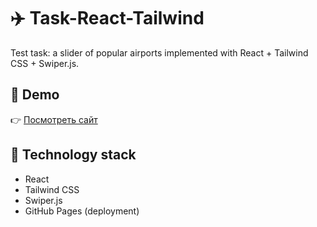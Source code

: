 # ✈️ Task-React-Tailwind

Test task: a slider of popular airports implemented with React + Tailwind CSS + Swiper.js.

## 🔗 Demo

👉 [Посмотреть сайт](https://irakov7.github.io/Task-React-Tailwind)

## 🚀 Technology stack

- React
- Tailwind CSS
- Swiper.js
- GitHub Pages (deployment)
